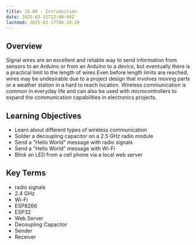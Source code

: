 ```yaml
---
title: 10.00 - Introduction
date: 2025-03-31T12:00:00Z
lastmod: 2025-03-17T06:10:29
---
```


## Overview

Signal wires are an excellent and reliable way to send information from sensors to an Arduino or from an Arduino to a device, but eventually there is a practical limit to the length of wires.Even before length limits are reached, wires may be undesirable due to a project design that involves moving parts or a weather station in a hard to reach location. Wireless communication is common in everyday life and can also be used with microcontrollers to expand the communication capabilities in electronics projects.

## Learning Objectives

- Learn about different types of wireless communication
- Solder a decoupling capacitor on a 2.5 GHz radio module
- Send a "Hello World" message with radio signals
- Send a "Hello World" message with Wi-Fi
- Blink an LED from a cell phone via a local web server

## Key Terms

- radio signals
- 2.4 GHz
- Wi-Fi
- ESP8266
- ESP32
- Web Server
- Decoupling Capacitor
- Sender
- Receiver
